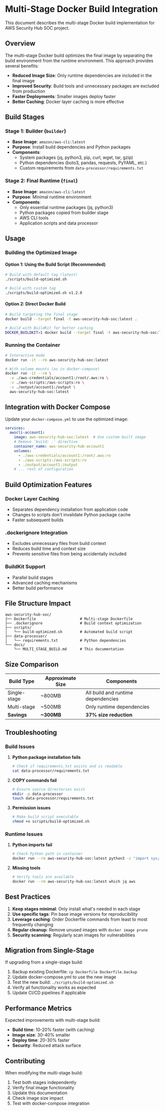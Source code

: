 # Multi-Stage Docker Build Integration

This document describes the multi-stage Docker build implementation for AWS Security Hub SOC project.

## Overview

The multi-stage Docker build optimizes the final image by separating the build environment from the runtime environment. This approach provides several benefits:

- **Reduced Image Size**: Only runtime dependencies are included in the final image
- **Improved Security**: Build tools and unnecessary packages are excluded from production
- **Faster Deployments**: Smaller images deploy faster
- **Better Caching**: Docker layer caching is more effective

## Build Stages

### Stage 1: Builder (`builder`)
- **Base Image**: `amazon/aws-cli:latest`
- **Purpose**: Install build dependencies and Python packages
- **Components**:
  - System packages (jq, python3, pip, curl, wget, tar, gzip)
  - Python dependencies (boto3, pandas, requests, PyYAML, etc.)
  - Custom requirements from `data-processor/requirements.txt`

### Stage 2: Final Runtime (`final`)
- **Base Image**: `amazon/aws-cli:latest`
- **Purpose**: Minimal runtime environment
- **Components**:
  - Only essential runtime packages (jq, python3)
  - Python packages copied from builder stage
  - AWS CLI tools
  - Application scripts and data processor

## Usage

### Building the Optimized Image

#### Option 1: Using the Build Script (Recommended)
```bash
# Build with default tag (latest)
./scripts/build-optimized.sh

# Build with custom tag
./scripts/build-optimized.sh v1.2.0
```

#### Option 2: Direct Docker Build
```bash
# Build targeting the final stage
docker build --target final -t aws-security-hub-soc:latest .

# Build with BuildKit for better caching
DOCKER_BUILDKIT=1 docker build --target final -t aws-security-hub-soc:latest .
```

### Running the Container

```bash
# Interactive mode
docker run -it --rm aws-security-hub-soc:latest

# With volume mounts (as in docker-compose)
docker run -it --rm \
  -v ./aws-credentials/account1:/root/.aws:ro \
  -v ./aws-scripts:/aws-scripts:ro \
  -v ./output/account1:/output \
  aws-security-hub-soc:latest
```

## Integration with Docker Compose

Update your `docker-compose.yml` to use the optimized image:

```yaml
services:
  awscli-account1:
    image: aws-security-hub-soc:latest  # Use custom built image
    # Remove 'build: .' directive
    container_name: aws-security-hub-account1
    volumes:
      - ./aws-credentials/account1:/root/.aws:ro
      - ./aws-scripts:/aws-scripts:ro
      - ./output/account1:/output
    # ... rest of configuration
```

## Build Optimization Features

### Docker Layer Caching
- Separates dependency installation from application code
- Changes to scripts don't invalidate Python package cache
- Faster subsequent builds

### .dockerignore Integration
- Excludes unnecessary files from build context
- Reduces build time and context size
- Prevents sensitive files from being accidentally included

### BuildKit Support
- Parallel build stages
- Advanced caching mechanisms
- Better build performance

## File Structure Impact

```
aws-security-hub-soc/
├── Dockerfile                    # Multi-stage Dockerfile
├── .dockerignore                 # Build context optimization
├── scripts/
│   └── build-optimized.sh        # Automated build script
├── data-processor/
│   └── requirements.txt          # Python dependencies
└── docs/
    └── MULTI_STAGE_BUILD.md      # This documentation
```

## Size Comparison

| Build Type | Approximate Size | Components |
|------------|------------------|------------|
| Single-stage | ~800MB | All build and runtime dependencies |
| Multi-stage | ~500MB | Only runtime dependencies |
| **Savings** | **~300MB** | **37% size reduction** |

## Troubleshooting

### Build Issues

1. **Python package installation fails**
   ```bash
   # Check if requirements.txt exists and is readable
   cat data-processor/requirements.txt
   ```

2. **COPY commands fail**
   ```bash
   # Ensure source directories exist
   mkdir -p data-processor
   touch data-processor/requirements.txt
   ```

3. **Permission issues**
   ```bash
   # Make build script executable
   chmod +x scripts/build-optimized.sh
   ```

### Runtime Issues

1. **Python imports fail**
   ```bash
   # Check Python path in container
   docker run --rm aws-security-hub-soc:latest python3 -c "import sys; print(sys.path)"
   ```

2. **Missing tools**
   ```bash
   # Verify tools are available
   docker run --rm aws-security-hub-soc:latest which jq aws
   ```

## Best Practices

1. **Keep stages minimal**: Only install what's needed in each stage
2. **Use specific tags**: Pin base image versions for reproducibility
3. **Leverage caching**: Order Dockerfile commands from least to most frequently changing
4. **Regular cleanup**: Remove unused images with `docker image prune`
5. **Security scanning**: Regularly scan images for vulnerabilities

## Migration from Single-Stage

If upgrading from a single-stage build:

1. Backup existing Dockerfile: `cp Dockerfile Dockerfile.backup`
2. Update docker-compose.yml to use the new image
3. Test the new build: `./scripts/build-optimized.sh`
4. Verify all functionality works as expected
5. Update CI/CD pipelines if applicable

## Performance Metrics

Expected improvements with multi-stage build:
- **Build time**: 10-20% faster (with caching)
- **Image size**: 30-40% smaller
- **Deploy time**: 20-30% faster
- **Security**: Reduced attack surface

## Contributing

When modifying the multi-stage build:

1. Test both stages independently
2. Verify final image functionality
3. Update this documentation
4. Check image size impact
5. Test with docker-compose integration

